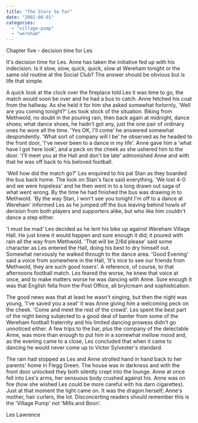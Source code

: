 ```yaml
---
title: "The Story So Far"
date: "2002-08-01"
categories: 
  - "village-pump"
  - "wereham"
---
```


Chapter five - decision time for Les

It's decision time for Les. Anne has taken the initiative fed up with his indecision. Is it slow, slow, quick, quick, slow at Wereham tonight or the same old routine at the Social Club? The answer should be obvious but is life that simple.

A quick look at the clock over the fireplace told Les it was time to go, the match would soon be over and he had a bus to catch. Anne fetched his coat from the hallway. As she held it for him she asked somewhat forlornly, 'Well are you coming tonight?' Les took stock of the situation. Biking from Methwold, no doubt in the pouring rain, then back again at midnight, dance shoes; what dance shoes, he hadn't got any, just the one pair of ordinary ones he wore all the time. 'Yes OK, I'll come' he answered somewhat despondently. 'What sort of company will I be' he observed as he headed to the front door, 'I've never been to a dance in my life'. Anne gave him a 'what have I got here look', and a peck on the cheek as she ushered him to the door. 'I'll meet you at the Hall and don't be late' admonished Anne and with that he was off back to his beloved football.

'Well how did the match go?' Les enquired to his pal Stan as they boarded the bus back home. The look on Stan's face said everything. 'We lost 4-0 and we were hopeless' and he then went in to a long drawn out saga of what went wrong. By the time he had finished the bus was drawing in to Methwold. 'By the way Stan, I won't see you tonight I'm off to a dance at Wereham' informed Les as he jumped off the bus leaving behind howls of derision from both players and supporters alike, but who like him couldn't dance a step either.

'I must be mad' Les decided as he lent his bike up against Wereham Village Hall. He just knew it would happen and sure enough it did; it poured with rain all the way from Methwold. 'That will be 2/6d please' said some character as Les entered the Hall, doing his best to dry himself out. Somewhat nervously he walked through to the dance area. 'Good Evening' said a voice from somewhere in the Hall, 'It's nice to see our friends from Methwold, they are such good losers'. A reference, of course, to that afternoons football match. Les feared the worse, he knew that voice at once, and to make matters worse he was dancing with Anne. Sure enough it was that English fella from the Post Office, all brylcream and sophistication.

The good news was that at least he wasn't singing, but then the night was young, 'I've saved you a seat' it was Anne giving him a welcoming peck on the cheek. 'Come and meet the rest of the crowd'. Les spent the best part of the night being subjected to a good deal of banter from some of the Wereham football fraternity and his limited dancing prowess didn't go unnoticed either. A few trips to the bar, plus the company of the delectable Anne, was more than enough to put him in a somewhat mellow mood and, as the evening came to a close, Les concluded that when it came to dancing he would never come up to Victor Sylvester's standard.

The rain had stopped as Les and Anne strolled hand in hand back to her parents' home in Flegg Green. The house was in darkness and with the front door unlocked they both silently crept into the lounge. Anne at once fell into Les's arms, her sensuous body crushed against his. Anne was on fire (how she wished Les could be more careful with his darn cigarettes). Just at that moment the light came on. It was the dragon herself; Anne's mother, hair curlers, the lot. Disconcerting readers should remember this is the 'Village Pump' not 'Mills and Boon'.

Les Lawrence
